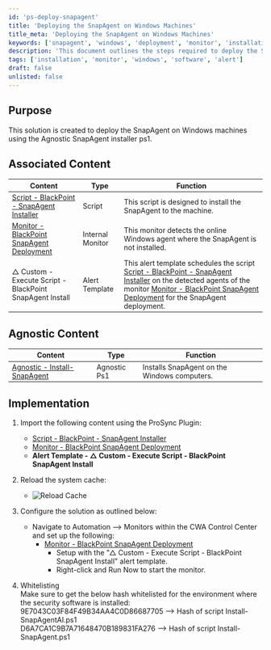 ```yaml
---
id: 'ps-deploy-snapagent'
title: 'Deploying the SnapAgent on Windows Machines'
title_meta: 'Deploying the SnapAgent on Windows Machines'
keywords: ['snapagent', 'windows', 'deployment', 'monitor', 'installation']
description: 'This document outlines the steps required to deploy the SnapAgent on Windows machines using the Agnostic SnapAgent installer. It includes associated scripts, monitors, and alert templates necessary for successful installation and monitoring of the SnapAgent.'
tags: ['installation', 'monitor', 'windows', 'software', 'alert']
draft: false
unlisted: false
---
```

## Purpose

This solution is created to deploy the SnapAgent on Windows machines using the Agnostic SnapAgent installer ps1.

## Associated Content

| Content                                                                 | Type            | Function                                                                                                    |
|-------------------------------------------------------------------------|-----------------|-------------------------------------------------------------------------------------------------------------|
| [Script - BlackPoint - SnapAgent Installer](https://proval.itglue.com/DOC-5078775-16179606) | Script          | This script is designed to install the SnapAgent to the machine.                                          |
| [Monitor - BlackPoint SnapAgent Deployment](https://proval.itglue.com/DOC-5078775-16179604) | Internal Monitor | This monitor detects the online Windows agent where the SnapAgent is not installed.                       |
| △ Custom - Execute Script - BlackPoint SnapAgent Install                | Alert Template   | This alert template schedules the script [Script - BlackPoint - SnapAgent Installer](https://proval.itglue.com/DOC-5078775-16179606) on the detected agents of the monitor [Monitor - BlackPoint SnapAgent Deployment](https://proval.itglue.com/DOC-5078775-16179604) for the SnapAgent deployment. |

## Agnostic Content

| Content                                                                | Type          | Function                                         |
|------------------------------------------------------------------------|---------------|-------------------------------------------------|
| [Agnostic - Install-SnapAgent](https://proval.itglue.com/DOC-5078775-16179603) | Agnostic Ps1 | Installs SnapAgent on the Windows computers.    |

## Implementation

1. Import the following content using the ProSync Plugin:
   - [Script - BlackPoint - SnapAgent Installer](https://proval.itglue.com/DOC-5078775-16179606)
   - [Monitor - BlackPoint SnapAgent Deployment](https://proval.itglue.com/DOC-5078775-16179604)
   - **Alert Template - △ Custom - Execute Script - BlackPoint SnapAgent Install**

2. Reload the system cache:
   - ![Reload Cache](..\..\static\img\SnapAgent-Deployment\image_1.png)

3. Configure the solution as outlined below:
   - Navigate to Automation --> Monitors within the CWA Control Center and set up the following:
     - [Monitor - BlackPoint SnapAgent Deployment](https://proval.itglue.com/DOC-5078775-16179604)
       - Setup with the "△ Custom - Execute Script - BlackPoint SnapAgent Install" alert template.
       - Right-click and Run Now to start the monitor.

4. Whitelisting  
   Make sure to get the below hash whitelisted for the environment where the security software is installed:  
   9E7043C03F84F49B34AA4C0D86687705 --> Hash of script Install-SnapAgentAI.ps1  
   D6A7CA1C9B7A71648470B189831FA276 --> Hash of script Install-SnapAgent.ps1  


